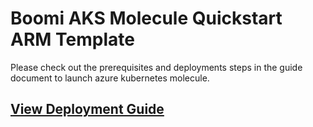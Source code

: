 # Boomi AKS Molecule Quickstart ARM Template

Please check out the prerequisites and deployments steps in the guide document to launch azure kubernetes molecule.

## [View Deployment Guide](https://docs.google.com/viewer?url=https://github.com/OfficialBoomi/azure-kubernetes-molecule-quickstart/files/8825148/Azure.Kubernetes.Molecule.Quickstart.-.Deployment.Guide.pdf?target="_blank")
